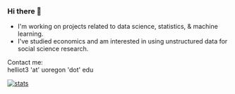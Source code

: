 ### Hi there 👋

<!--
**hans-elliott99/hans-elliott99** is a ✨ _special_ ✨ repository because its `README.md` (this file) appears on your GitHub profile.

Here are some ideas to get you started:

- 🔭 I’m currently working on ...
- 🌱 I’m currently learning ...
- 👯 I’m looking to collaborate on ...
- 🤔 I’m looking for help with ...
- 💬 Ask me about ...
- 📫 How to reach me: ...
- 😄 Pronouns: ...
- ⚡ Fun fact: ...
-->

- I'm working on projects related to data science, statistics, & machine learning. 
- I've studied economics and am interested in using unstructured data for social science research. 

Contact me:  
helliot3 'at' uoregon 'dot' edu


[![stats](https://github-readme-stats.vercel.app/api?username=hans-elliott99&count_private=true&show_icons=true&theme=noctis_minimus&title_color=485454&border_color=485454)](https://github.com/anuraghazra/github-readme-stats)

<!---
<img src="https://cdn.jsdelivr.net/gh/devicons/devicon/icons/python/python-original.svg" alt="python" width="25" height="25"/> <img src="https://cdn.jsdelivr.net/gh/devicons/devicon/icons/pytorch/pytorch-original.svg" alt="pytorch" width="25" height="25"/> <img src="https://cdn.jsdelivr.net/gh/devicons/devicon/icons/r/r-original.svg" alt="R" width="25" height="25"/> <img src="https://cdn.jsdelivr.net/gh/devicons/devicon/icons/cplusplus/cplusplus-original.svg" alt="c++" width="25" height="25"/> <img src="https://cdn.jsdelivr.net/gh/devicons/devicon/icons/bash/bash-original.svg" alt="bash" height="25" width="25"/> <img src="https://cdn.jsdelivr.net/gh/devicons/devicon/icons/vscode/vscode-original.svg" alt="vscode" height="25" width="25"/> <img src="https://cdn.jsdelivr.net/gh/devicons/devicon/icons/raspberrypi/raspberrypi-original.svg" alt="raspberry-pi" height="25" width="25"/>
-->
